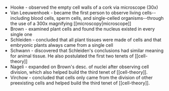 * Hooke - observed the empty cell walls of a cork via microscope (30x)
* Van Leeuwenhoek - became the first person to observe living cells--including blood cells, sperm cells, and single-celled organisms--through the use of a 300x magnifying [[microscopy|microscope]]
* Brown - examined plant cells and found the nucleus existed in every single one
* Schleiden - concluded that all plant tissues were made of cells and that embryonic plants always came from a single cell
* Schwann - discovered that Schleiden's conclusions had similar meaning for animal tissue. He also postulated the first two tenets of [[cell-theory]]
* Nageli - expanded on Brown's desc. of nuclei after observing cell division, which also helped build the third tenet of [[cell-theory]].
* Virchow - concluded that cells only came from the division of other preexisting cells and helped build the third tenet of [[cell-theory]].

